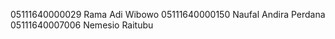 05111640000029    Rama Adi Wibowo
05111640000150    Naufal Andira Perdana
05111640007006    Nemesio Raitubu

